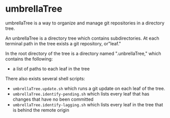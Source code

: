 # umbrellaTree
umbrellaTree is a way to organize and manage git repositories in a directory tree.

An unbrellaTree is a directory tree which contains subdirectories. At each terminal path in the tree exists a git repository, or"leaf." 

In the root directory of the tree is a directory named ".unbrellaTree," which contains the following: 
* a list of paths to each leaf in the tree

There also exists several shell scripts: 
* `umbrellaTree.update.sh` which runs a git update on each leaf of the tree.
* `umbrellaTree.identify-pending.sh` which lists every leaf that has changes that have no been committed
* `umbrellaTree.identify-lagging.sh` which lists every leaf in the tree that is behind the remote origin
